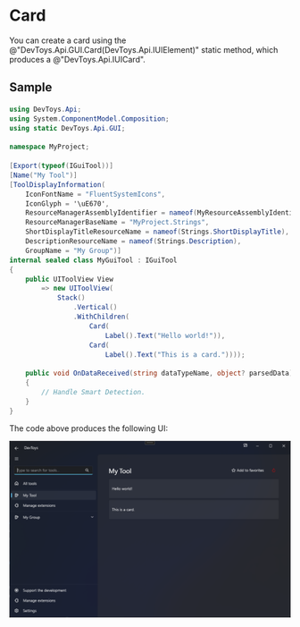 # Card

You can create a card using the @"DevToys.Api.GUI.Card(DevToys.Api.IUIElement)" static method, which produces a @"DevToys.Api.IUICard".

## Sample

```csharp
using DevToys.Api;
using System.ComponentModel.Composition;
using static DevToys.Api.GUI;

namespace MyProject;

[Export(typeof(IGuiTool))]
[Name("My Tool")]
[ToolDisplayInformation(
    IconFontName = "FluentSystemIcons",
    IconGlyph = '\uE670',
    ResourceManagerAssemblyIdentifier = nameof(MyResourceAssemblyIdentifier),
    ResourceManagerBaseName = "MyProject.Strings",
    ShortDisplayTitleResourceName = nameof(Strings.ShortDisplayTitle),
    DescriptionResourceName = nameof(Strings.Description),
    GroupName = "My Group")]
internal sealed class MyGuiTool : IGuiTool
{
    public UIToolView View
        => new UIToolView(
            Stack()
                .Vertical()
                .WithChildren(
                    Card(
                        Label().Text("Hello world!")),
                    Card(
                        Label().Text("This is a card."))));

    public void OnDataReceived(string dataTypeName, object? parsedData)
    {
        // Handle Smart Detection.
    }
}
```

The code above produces the following UI:

![DevToys - My Tool - Card](assets/card.png)